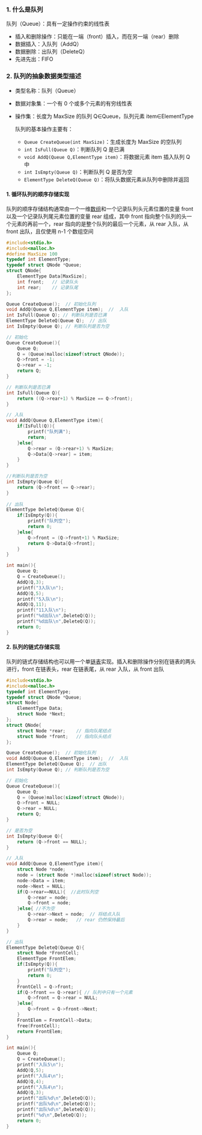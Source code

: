 ### 1\. 什么是队列

队列（Queue）：具有一定操作约束的线性表

- 插入和删除操作：只能在一端（front）插入，而在另一端（rear）删除
- 数据插入：入队列（AddQ）
- 数据删除：出队列（DeleteQ）
- 先进先出：FIFO

### 2\. 队列的抽象数据类型描述

- 类型名称：队列（Queue）
  
- 数据对象集：一个有 0 个或多个元素的有穷线性表
  
- 操作集：长度为 MaxSize 的队列 Q∈Queue，队列元素 item∈ElementType
  
    队列的基本操作主要有：
    
    - `Queue CreateQueue(int MaxSize)`：生成长度为 MaxSize 的空队列
    - `int IsFull(Queue Q)`：判断队列 Q 是已满
    - `void AddQ(Queue Q,ElementType item)`：将数据元素 item 插入队列 Q 中
    - `int IsEmpty(Queue Q)`：判断队列 Q 是否为空
    - `ElementType DeleteQ(Queue Q)`：将队头数据元素从队列中删除并返回

#### 1\. 循环队列的顺序存储实现

 队列的顺序存储结构通常由一个一维[数组](https://so.csdn.net/so/search?q=%E6%95%B0%E7%BB%84&spm=1001.2101.3001.7020)和一个记录队列头元素位置的变量 front 以及一个记录队列尾元素位置的变量 rear 组成，其中 front 指向整个队列的头一个元素的再前一个，rear 指向的是整个队列的最后一个元素，从 rear 入队，从 front 出队，且仅使用 n-1 个数组空间

```c
#include<stdio.h>
#include<malloc.h>
#define MaxSize 100
typedef int ElementType;
typedef struct QNode *Queue;
struct QNode{
	ElementType Data[MaxSize];
	int front;   // 记录队头 
	int rear;    // 记录队尾 
};

Queue CreateQueue();  // 初始化队列 
void AddQ(Queue Q,ElementType item);  //  入队
int IsFull(Queue Q); // 判断队列是否已满 
ElementType DeleteQ(Queue Q);  // 出队 
int IsEmpty(Queue Q); // 判断队列是否为空 

// 初始化 
Queue CreateQueue(){
	Queue Q;
	Q = (Queue)malloc(sizeof(struct QNode));
	Q->front = -1;
	Q->rear = -1;
	return Q;
} 

// 判断队列是否已满
int IsFull(Queue Q){
 	return ((Q->rear+1) % MaxSize == Q->front);
}

// 入队 
void AddQ(Queue Q,ElementType item){
	if(IsFull(Q)){
		printf("队列满");
		return;
	}else{ 
		Q->rear = (Q->rear+1) % MaxSize;
		Q->Data[Q->rear] = item; 
	}
}

//判断队列是否为空
int IsEmpty(Queue Q){
	return (Q->front == Q->rear);
}
 
// 出队
ElementType DeleteQ(Queue Q){
	if(IsEmpty(Q)){
		printf("队列空");
		return 0;
	}else{
		Q->front = (Q->front+1) % MaxSize;
		return Q->Data[Q->front];
	}
} 

int main(){
	Queue Q;
	Q = CreateQueue();
	AddQ(Q,3);
	printf("3入队\n");
	AddQ(Q,5);
	printf("5入队\n");
	AddQ(Q,11);
	printf("11入队\n");
	printf("%d出队\n",DeleteQ(Q));
	printf("%d出队\n",DeleteQ(Q));
	return 0;
} 
```

#### 2\. 队列的链式存储实现

 队列的链式存储结构也可以用一个单[链表](https://so.csdn.net/so/search?q=%E9%93%BE%E8%A1%A8&spm=1001.2101.3001.7020)实现。插入和删除操作分别在链表的两头进行，front 在链表头，rear 在链表尾，从 rear 入队，从 front 出队

```c
#include<stdio.h>
#include<malloc.h>
typedef int ElementType;
typedef struct QNode *Queue;
struct Node{
	ElementType Data;
	struct Node *Next;
};
struct QNode{
	struct Node *rear;    // 指向队尾结点 
	struct Node *front;   // 指向队头结点 
};

Queue CreateQueue();  // 初始化队列 
void AddQ(Queue Q,ElementType item);  //  入队
ElementType DeleteQ(Queue Q);  // 出队 
int IsEmpty(Queue Q); // 判断队列是否为空 

// 初始化 
Queue CreateQueue(){
	Queue Q;
	Q = (Queue)malloc(sizeof(struct QNode));
	Q->front = NULL;
	Q->rear = NULL;
	return Q;
}

// 是否为空 
int IsEmpty(Queue Q){
	return (Q->front == NULL);
}

// 入队
void AddQ(Queue Q,ElementType item){
	struct Node *node;
	node = (struct Node *)malloc(sizeof(struct Node));
	node->Data = item;
	node->Next = NULL;
	if(Q->rear==NULL){  //此时队列空 
		Q->rear = node;
		Q->front = node;
	}else{ //不为空 
		Q->rear->Next = node;  // 将结点入队 
		Q->rear = node;   // rear 仍然保持最后 
	}
} 

// 出队
ElementType DeleteQ(Queue Q){
	struct Node *FrontCell;
	ElementType FrontElem;
	if(IsEmpty(Q)){
		printf("队列空");
		return 0;
	}
	FrontCell = Q->front;
	if(Q->front == Q->rear){ // 队列中只有一个元素 
		Q->front = Q->rear = NULL; 
	}else{
		Q->front = Q->front->Next;
	}
	FrontElem = FrontCell->Data;
	free(FrontCell);
	return FrontElem;
}

int main(){
	Queue Q;
	Q = CreateQueue();
	printf("入队5\n"); 
	AddQ(Q,5);
	printf("入队4\n"); 
	AddQ(Q,4);
	printf("入队4\n"); 
	AddQ(Q,3);
	printf("出队%d\n",DeleteQ(Q));
	printf("出队%d\n",DeleteQ(Q));
	printf("出队%d\n",DeleteQ(Q));
	printf("%d\n",DeleteQ(Q));
	return 0;
} 
```
